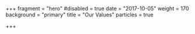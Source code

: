 +++
fragment = "hero"
#disabled = true
date = "2017-10-05"
weight = 170
background = "primary"
title = "Our Values"
particles = true


+++




 
 




